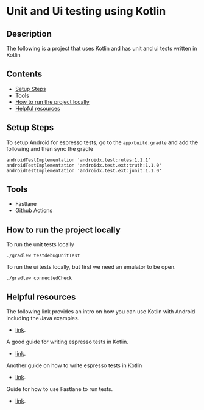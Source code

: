 # Unit and Ui testing using Kotlin

## Description

The following is a project that uses Kotlin and has unit and ui tests written in Kotlin

## Contents

- [Setup Steps](#setup-steps)
- [Tools](#tools)
- [How to run the project locally](#how-to-run-the-project-locally)
- [Helpful resources](#helpful-resources)


## Setup Steps

To setup Android for espresso tests, go to the `app/build.gradle` and add the following and then sync the gradle

```
androidTestImplementation 'androidx.test:rules:1.1.1'
androidTestImplementation 'androidx.test.ext:truth:1.1.0'
androidTestImplementation 'androidx.test.ext:junit:1.1.0'
```

## Tools
- Fastlane
- Github Actions 

## How to run the project locally

To run the unit tests locally

```
./gradlew testdebugUnitTest
```

To run the ui tests locally, but first we need an emulator to be open.

```
./gradlew connectedCheck
```

## Helpful resources

The following link provides an intro on how you can use Kotlin with Android including the Java examples.
- [link](https://developer.android.com/kotlin/get-started).

A good guide for writing espresso tests in Kotlin.
- [link](https://www.raywenderlich.com/949489-espresso-testing-and-screen-robots-getting-started).

Another guide on how to write espresso tests in Kotlin
- [link](https://developer.android.com/training/testing/ui-testing/espresso-testing).

Guide for how to use Fastlane to run tests.
- [link](https://docs.fastlane.tools/getting-started/android/running-tests/).
